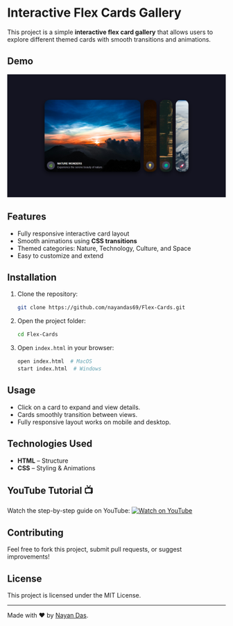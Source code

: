 # Interactive Flex Cards Gallery

This project is a simple **interactive flex card gallery** that allows users to explore different themed cards with smooth transitions and animations.

## Demo

![Preview](Demo.png)

## Features
- Fully responsive interactive card layout
- Smooth animations using **CSS transitions**
- Themed categories: Nature, Technology, Culture, and Space
- Easy to customize and extend

## Installation
1. Clone the repository:
   ```sh
   git clone https://github.com/nayandas69/Flex-Cards.git
   ```
2. Open the project folder:
   ```sh
   cd Flex-Cards
   ```
3. Open `index.html` in your browser:
   ```sh
   open index.html  # MacOS
   start index.html  # Windows
   ```

## Usage
- Click on a card to expand and view details.
- Cards smoothly transition between views.
- Fully responsive layout works on mobile and desktop.

## Technologies Used
- **HTML** – Structure
- **CSS** – Styling & Animations

## YouTube Tutorial 📺
Watch the step-by-step guide on YouTube: [![Watch on YouTube](https://img.shields.io/badge/YouTube-Tutorial-red?logo=youtube)](https://youtu.be/C8n2N_chkRg)

## Contributing
Feel free to fork this project, submit pull requests, or suggest improvements!

## License
This project is licensed under the MIT License.

---
Made with ❤️ by [Nayan Das](https://github.com/nayandas69).
